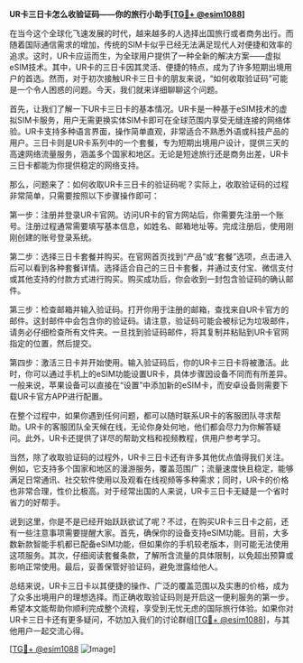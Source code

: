 **UR卡三日卡怎么收验证码——你的旅行小助手[[TG💪+ @esim1088](https://t.me/s/esim1088)]**

在当今这个全球化飞速发展的时代，越来越多的人选择出国旅行或者商务出行。而随着国际通信需求的增加，传统的SIM卡似乎已经无法满足现代人对便捷和效率的追求。这时，UR卡应运而生，为全球用户提供了一种全新的解决方案——虚拟eSIM技术。其中，UR卡的三日卡因其灵活、便捷的特点，成为了许多短期出境用户的首选。然而，对于初次接触UR卡三日卡的朋友来说，“如何收取验证码”可能是一个令人困惑的问题。今天，我们就来详细聊聊这个问题。

首先，让我们了解一下UR卡三日卡的基本情况。UR卡是一种基于eSIM技术的虚拟SIM卡服务，用户无需更换实体SIM卡即可在全球范围内享受无缝连接的网络体验。UR卡支持多种语言界面，操作简单直观，非常适合不熟悉外语或科技产品的用户。三日卡则是UR卡系列中的一个套餐，专为短期出境用户设计，提供三天的高速网络流量服务，涵盖多个国家和地区。无论是短途旅行还是商务出差，UR卡三日卡都能为你提供稳定的网络支持。

那么，问题来了：如何收取UR卡三日卡的验证码呢？实际上，收取验证码的过程非常简单，只需要按照以下步骤操作即可：

第一步：注册并登录UR卡官网。访问UR卡的官方网站后，你需要先注册一个账号。注册过程通常需要填写基本信息，如姓名、邮箱地址等。完成注册后，使用刚刚创建的账号登录系统。

第二步：选择三日卡套餐并购买。在官网首页找到“产品”或“套餐”选项，点击进入后可以看到各种套餐详情。选择适合自己的三日卡套餐，并通过支付宝、微信支付或其他支持的付款方式进行购买。购买成功后，你会收到一封包含验证码的确认邮件。

第三步：检查邮箱并输入验证码。打开你用于注册的邮箱，查找来自UR卡官方的邮件。这封邮件中会包含你的验证码。请注意，验证码可能会被标记为垃圾邮件，请务必仔细检查所有文件夹。一旦找到验证码邮件，将其复制并粘贴到UR卡官网指定的位置，然后提交。

第四步：激活三日卡并开始使用。输入验证码后，你的UR卡三日卡将被激活。此时，你可以通过手机上的eSIM功能设置UR卡，具体步骤因设备不同而有所差异。一般来说，苹果设备可以直接在“设置”中添加新的eSIM卡，而安卓设备则需要下载UR卡官方APP进行配置。

在整个过程中，如果你遇到任何问题，都可以随时联系UR卡的客服团队寻求帮助。UR卡的客服团队全天候在线，无论你身处何地，他们都会尽力为你解答疑问。此外，UR卡还提供了详尽的帮助文档和视频教程，供用户参考学习。

当然，除了收取验证码的过程外，UR卡三日卡还有许多其他优点值得我们关注。例如，它支持多个国家和地区的漫游服务，覆盖范围广；流量速度快且稳定，能够满足日常通讯、社交软件使用以及观看在线视频等多种需求；同时，UR卡的价格也非常合理，性价比极高。对于经常出国的人来说，UR卡三日卡无疑是一个省时省力的好帮手。

说到这里，你是不是已经开始跃跃欲试了呢？不过，在购买UR卡三日卡之前，还有一些注意事项需要提醒大家。首先，确保你的设备支持eSIM功能。目前，大多数新款智能手机都已配备eSIM功能，但如果你的手机较老版本，则可能无法使用这项服务。其次，仔细阅读套餐条款，了解所含流量的具体限制，以免超出预算或影响正常使用。最后，妥善保管好验证码，避免泄露给他人。

总结来说，UR卡三日卡以其便捷的操作、广泛的覆盖范围以及实惠的价格，成为了众多出境用户的理想选择。而正确收取验证码则是开启这一便利服务的第一步。希望本文能帮助你顺利完成整个流程，享受到无忧无虑的国际旅行体验。如果你对UR卡三日卡还有更多疑问，不妨加入我们的讨论群组[[TG💪+ @esim1088](https://t.me/s/esim1088)]，与其他用户一起交流心得。

[[TG💪+ @esim1088](https://t.me/s/esim1088) ![Image](https://i.postimg.cc/4NQfJmqS/Snipaste-2025-05-13-00-14-12.png)]